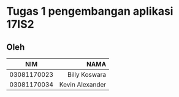 # Tugas 1 pengembangan aplikasi 17IS2
## Oleh ##
| NIM        | NAMA           |
| :-------------: |-------------:|
| 03081170023     | Billy Koswara |
| 03081170034     | Kevin Alexander      |
